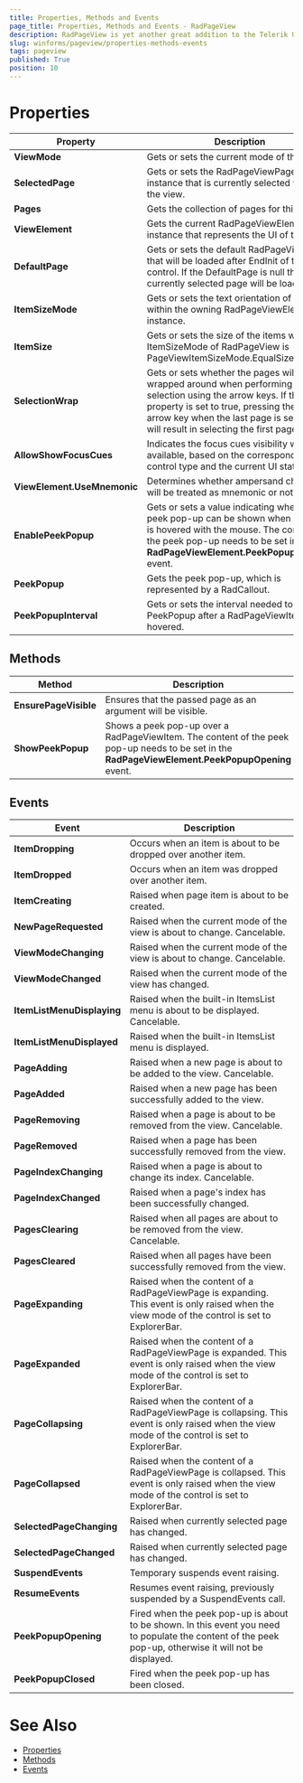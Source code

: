 ```yaml
---
title: Properties, Methods and Events
page_title: Properties, Methods and Events - RadPageView
description: RadPageView is yet another great addition to the Telerik UI for WinForms suite. As the name implies, this control layouts pages of subcontrols in different views.
slug: winforms/pageview/properties-methods-events
tags: pageview
published: True
position: 10
---
```


# Properties

|Property|Description|
|----|----|
|**ViewMode**|Gets or sets the current mode of the view.|
|**SelectedPage**|Gets or sets the RadPageViewPage instance that is currently selected within the view.|
|**Pages**|Gets the collection of pages for this view.|
|**ViewElement**|Gets the current RadPageViewElement instance that represents the UI of the view.|
|**DefaultPage**|Gets or sets the default RadPageViewPage that will be loaded after EndInit of the control. If the DefaultPage is null the currently selected page will be loaded.|
|**ItemSizeMode**|Gets or sets the text orientation of the item within the owning RadPageViewElement instance.|
|**ItemSize**|Gets or sets the size of the items when ItemSizeMode of RadPageView is PageViewItemSizeMode.EqualSize.|
|**SelectionWrap**|Gets or sets whether the pages will be wrapped around when performing selection using the arrow keys. If the property is set to true, pressing the right arrow key when the last page is selected will result in selecting the first page.|
|**AllowShowFocusCues**|Indicates the focus cues visibility when available, based on the corresponding control type and the current UI state.|
|**ViewElement.UseMnemonic**|Determines whether ampersand character will be treated as mnemonic or not.|
|**EnablePeekPopup**|Gets or sets a value indicating whether a peek pop-up can be shown when an item is hovered with the mouse. The content of the peek pop-up needs to be set in the __RadPageViewElement.PeekPopupOpening__ event.|
|**PeekPopup**|Gets the peek pop-up, which is represented by a RadCallout.|
|**PeekPopupInterval**|Gets or sets the interval needed to show a PeekPopup after a RadPageViewItem is hovered.|

## Methods

|Method|Description|
|----|----|
|**EnsurePageVisible**|Ensures that the passed page as an argument will be visible.|
|**ShowPeekPopup**|Shows a peek pop-up over a RadPageViewItem. The content of the peek pop-up needs to be set in the __RadPageViewElement.PeekPopupOpening__ event.|

## Events

|Event|Description|
|----|----|
|**ItemDropping**|Occurs when an item is about to be dropped over another item.|
|**ItemDropped**|Occurs when an item was dropped over another item.|
|**ItemCreating**|Raised when page item is about to be created.|
|**NewPageRequested**|Raised when the current mode of the view is about to change. Cancelable.|
|**ViewModeChanging**|Raised when the current mode of the view is about to change. Cancelable.|
|**ViewModeChanged**|Raised when the current mode of the view has changed.|
|**ItemListMenuDisplaying**|Raised when the built-in ItemsList menu is about to be displayed. Cancelable.|
|**ItemListMenuDisplayed**|Raised when the built-in ItemsList menu is displayed.|
|**PageAdding**|Raised when a new page is about to be added to the view. Cancelable.|
|**PageAdded**|Raised when a new page has been successfully added to the view.|
|**PageRemoving**|Raised when a page is about to be removed from the view. Cancelable.|
|**PageRemoved**|Raised when a page has been successfully removed from the view.|
|**PageIndexChanging**|Raised when a page is about to change its index. Cancelable.|
|**PageIndexChanged**|Raised when a page's index has been successfully changed.|
|**PagesClearing**|Raised when all pages are about to be removed from the view. Cancelable.|
|**PagesCleared**|Raised when all pages have been successfully removed from the view.|
|**PageExpanding**|Raised when the content of a RadPageViewPage is expanding. This event is only raised when the view mode of the control is set to ExplorerBar.|
|**PageExpanded**|Raised when the content of a RadPageViewPage is expanded. This event is only raised when the view mode of the control is set to ExplorerBar.|
|**PageCollapsing**|Raised when the content of a RadPageViewPage is collapsing. This event is only raised when the view mode of the control is set to ExplorerBar.|
|**PageCollapsed**|Raised when the content of a RadPageViewPage is collapsed. This event is only raised when the view mode of the control is set to ExplorerBar.|
|**SelectedPageChanging**|Raised when currently selected page has changed.|
|**SelectedPageChanged**|Raised when currently selected page has changed.|
|**SuspendEvents**|Temporary suspends event raising.|
|**ResumeEvents**|Resumes event raising, previously suspended by a SuspendEvents call.|
|**PeekPopupOpening**|Fired when the peek pop-up is about to be shown. In this event you need to populate the content of the peek pop-up, otherwise it will not be displayed.|
|**PeekPopupClosed**|Fired when the peek pop-up has been closed.|

# See Also

* [Properties](https://docs.telerik.com/devtools/winforms/api/telerik.wincontrols.ui.radpageview.html#properties)
* [Methods](https://docs.telerik.com/devtools/winforms/api/telerik.wincontrols.ui.radpageview.html#methods)
* [Events](https://docs.telerik.com/devtools/winforms/api/telerik.wincontrols.ui.radpageview.html#events)

